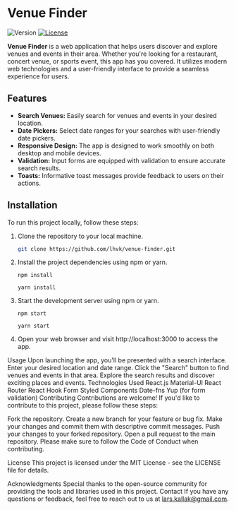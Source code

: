 # Venue Finder

![Version](https://img.shields.io/badge/version-0.1.0-blue.svg)
[![License](https://img.shields.io/badge/license-MIT-green.svg)](LICENSE)

**Venue Finder** is a web application that helps users discover and explore venues and events in their area. Whether you're looking for a restaurant, concert venue, or sports event, this app has you covered. It utilizes modern web technologies and a user-friendly interface to provide a seamless experience for users.

## Features

- **Search Venues:** Easily search for venues and events in your desired location.
- **Date Pickers:** Select date ranges for your searches with user-friendly date pickers.
- **Responsive Design:** The app is designed to work smoothly on both desktop and mobile devices.
- **Validation:** Input forms are equipped with validation to ensure accurate search results.
- **Toasts:** Informative toast messages provide feedback to users on their actions.

## Installation

To run this project locally, follow these steps:

1. Clone the repository to your local machine.

   ```bash
   git clone https://github.com/lhvk/venue-finder.git
   ```

2. Install the project dependencies using npm or yarn.

   ```
   npm install
   ```
   
   ```
   yarn install
   ```

4. Start the development server using npm or yarn.

   ```
   npm start
   ```

   ```
   yarn start
   ```

6. Open your web browser and visit http://localhost:3000 to access the app.

Usage
Upon launching the app, you'll be presented with a search interface.
Enter your desired location and date range.
Click the "Search" button to find venues and events in that area.
Explore the search results and discover exciting places and events.
Technologies Used
React.js
Material-UI
React Router
React Hook Form
Styled Components
Date-fns
Yup (for form validation)
Contributing
Contributions are welcome! If you'd like to contribute to this project, please follow these steps:

Fork the repository.
Create a new branch for your feature or bug fix.
Make your changes and commit them with descriptive commit messages.
Push your changes to your forked repository.
Open a pull request to the main repository.
Please make sure to follow the Code of Conduct when contributing.

License
This project is licensed under the MIT License - see the LICENSE file for details.

Acknowledgments
Special thanks to the open-source community for providing the tools and libraries used in this project.
Contact
If you have any questions or feedback, feel free to reach out to us at lars.kallak@gmail.com.
